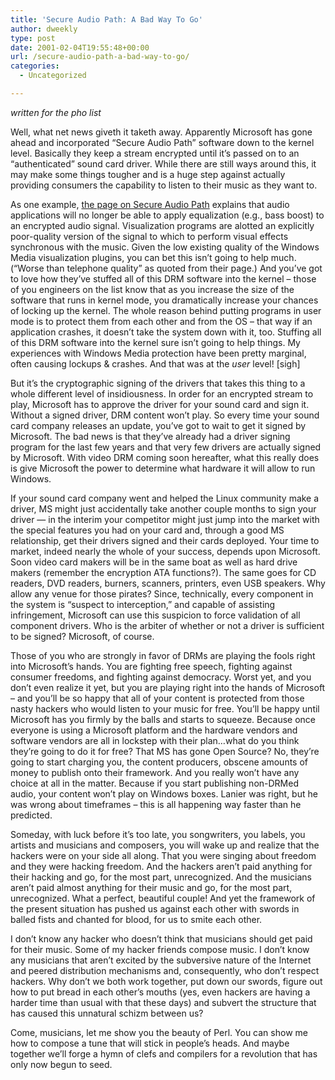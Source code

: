 ```yaml
---
title: 'Secure Audio Path: A Bad Way To Go'
author: dweekly
type: post
date: 2001-02-04T19:55:48+00:00
url: /secure-audio-path-a-bad-way-to-go/
categories:
  - Uncategorized

---
```

_written for the pho list_

Well, what net news giveth it taketh away. Apparently Microsoft has gone ahead and incorporated &#8220;Secure Audio Path&#8221; software down to the kernel level. Basically they keep a stream encrypted until it&#8217;s passed on to an &#8220;authenticated&#8221; sound card driver. While there are still ways around this, it may make some things tougher and is a huge step against actually providing consumers the capability to listen to their music as they want to.

As one example, [the page on Secure Audio Path][1] explains that audio applications will no longer be able to apply equalization (e.g., bass boost) to an encrypted audio signal. Visualization programs are alotted an explicitly poor-quality version of the signal to which to perform visual effects synchronous with the music. Given the low existing quality of the Windows Media visualization plugins, you can bet this isn&#8217;t going to help much. (&#8220;Worse than telephone quality&#8221; as quoted from their page.) And you&#8217;ve got to love how they&#8217;ve stuffed all of this DRM software into the kernel &#8211; those of you engineers on the list know that as you increase the size of the software that runs in kernel mode, you dramatically increase your chances of locking up the kernel. The whole reason behind putting programs in user mode is to protect them from each other and from the OS &#8211; that way if an application crashes, it doesn&#8217;t take the system down with it, too. Stuffing all of this DRM software into the kernel sure isn&#8217;t going to help things. My experiences with Windows Media protection have been pretty marginal, often causing lockups & crashes. And that was at the _user_ level! [sigh]

But it&#8217;s the cryptographic signing of the drivers that takes this thing to a whole different level of insidiousness. In order for an encrypted stream to play, Microsoft has to approve the driver for your sound card and sign it. Without a signed driver, DRM content won&#8217;t play. So every time your sound card company releases an update, you&#8217;ve got to wait to get it signed by Microsoft. The bad news is that they&#8217;ve already had a driver signing program for the last few years and that very few drivers are actually signed by Microsoft. With video DRM coming soon hereafter, what this really does is give Microsoft the power to determine what hardware it will allow to run Windows.

If your sound card company went and helped the Linux community make a driver, MS might just accidentally take another couple months to sign your driver &#8212; in the interim your competitor might just jump into the market with the special features you had on your card and, through a good MS relationship, get their drivers signed and their cards deployed. Your time to market, indeed nearly the whole of your success, depends upon Microsoft. Soon video card makers will be in the same boat as well as hard drive makers (remember the encryption ATA functions?). The same goes for CD readers, DVD readers, burners, scanners, printers, even USB speakers. Why allow any venue for those pirates? Since, technically, every component in the system is &#8220;suspect to interception,&#8221; and capable of assisting infringement, Microsoft can use this suspicion to force validation of all component drivers. Who is the arbiter of whether or not a driver is sufficient to be signed? Microsoft, of course.

Those of you who are strongly in favor of DRMs are playing the fools right into Microsoft&#8217;s hands. You are fighting free speech, fighting against consumer freedoms, and fighting against democracy. Worst yet, and you don&#8217;t even realize it yet, but you are playing right into the hands of Microsoft &#8211; and you&#8217;ll be so happy that all of your content is protected from those nasty hackers who would listen to your music for free. You&#8217;ll be happy until Microsoft has you firmly by the balls and starts to squeeze. Because once everyone is using a Microsoft platform and the hardware vendors and software vendors are all in lockstep with their plan&#8230;what do you think they&#8217;re going to do it for free? That MS has gone Open Source? No, they&#8217;re going to start charging you, the content producers, obscene amounts of money to publish onto their framework. And you really won&#8217;t have any choice at all in the matter. Because if you start publishing non-DRMed audio, your content won&#8217;t play on Windows boxes. Lanier was right, but he was wrong about timeframes &#8211; this is all happening way faster than he predicted.

Someday, with luck before it&#8217;s too late, you songwriters, you labels, you artists and musicians and composers, you will wake up and realize that the hackers were on your side all along. That you were singing about freedom and they were hacking freedom. And the hackers aren&#8217;t paid anything for their hacking and go, for the most part, unrecognized. And the musicians aren&#8217;t paid almost anything for their music and go, for the most part, unrecognized. What a perfect, beautiful couple! And yet the framework of the present situation has pushed us against each other with swords in balled fists and chanted for blood, for us to smite each other.

I don&#8217;t know any hacker who doesn&#8217;t think that musicians should get paid for their music. Some of my hacker friends compose music. I don&#8217;t know any musicians that aren&#8217;t excited by the subversive nature of the Internet and peered distribution mechanisms and, consequently, who don&#8217;t respect hackers. Why don&#8217;t we both work together, put down our swords, figure out how to put bread in each other&#8217;s mouths (yes, even hackers are having a harder time than usual with that these days) and subvert the structure that has caused this unnatural schizm between us?

Come, musicians, let me show you the beauty of Perl. You can show me how to compose a tune that will stick in people&#8217;s heads. And maybe together we&#8217;ll forge a hymn of clefs and compilers for a revolution that has only now begun to seed.

 [1]: http://msdn.microsoft.com/library/default.asp?URL=/library/psdk/wm_media/wmform/htm/understandingsecureaudiopath.htm